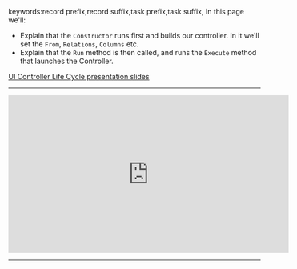 ﻿keywords:record prefix,record suffix,task prefix,task suffix,
In this page we'll:
* Explain that the `Constructor` runs first and builds our controller. In it we'll set the `From`, `Relations`, `Columns` etc.
* Explain that the `Run` method is then called, and runs the `Execute` method that launches the Controller.

[UI Controller Life Cycle presentation slides](UILifeCycle.pptx)

---

<iframe width="560" height="315" src="https://www.youtube.com/embed/VP-AYhajNSw?list=PL1DEQjXG2xnL1VKb5GvdDwxJeym7Uj6S3" frameborder="0" allowfullscreen></iframe>


---


